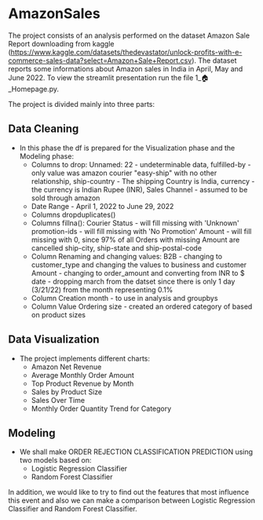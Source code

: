 # AmazonSales
The project consists of an analysis performed on the dataset Amazon Sale Report downloading from kaggle (https://www.kaggle.com/datasets/thedevastator/unlock-profits-with-e-commerce-sales-data?select=Amazon+Sale+Report.csv). The dataset reports some informations about Amazon sales in India in April, May and June 2022. To view the streamlit presentation run the file 1_🏠_Homepage.py.

The project is divided mainly into three parts:

## Data Cleaning
- In this phase the df is prepared for the Visualization phase and the Modeling phase:
  - Columns to drop: 
        Unnamed: 22 - undeterminable data, 
        fulfilled-by - only value was amazon courier "easy-ship" with no other relationship, 
        ship-country - The shipping Country is India, 
        currency - the currency is Indian Rupee (INR),
        Sales Channel - assumed to be sold through amazon
  - Date Range - April 1, 2022 to June 29, 2022
  - Columns dropduplicates()
  - Columns fillna():
    Courier Status - will fill missing with 'Unknown'
    promotion-ids - will fill missing with 'No Promotion'
    Amount - will fill missing with 0, since 97% of all Orders with missing Amount are cancelled
    ship-city, ship-state and ship-postal-code
  - Column Renaming and changing values:
    B2B - changing to customer_type and changing the values to business and customer
    Amount - changing to order_amount and converting from INR to $
    date - dropping march from the datset since there is only 1 day (3/21/22) from the month                 representing 0.1%
  - Column Creation
    month - to use in analysis and groupbys
  - Column Value Ordering
    size - created an ordered category of based on product sizes
## Data Visualization
- The project implements different charts:
    - Amazon Net Revenue
    - Average Monthly Order Amount 
    - Top Product Revenue by Month
    - Sales by Product Size
    - Sales Over Time
    - Monthly Order Quantity Trend for Category
## Modeling
- We shall make ORDER REJECTION CLASSIFICATION PREDICTION using two models based on:
  - Logistic Regression Classifier
  - Random Forest Classifier

In addition, we would like to try to find out the features that most influence this event and also we can make a comparison between Logistic Regression Classifier and Random Forest Classifier.

